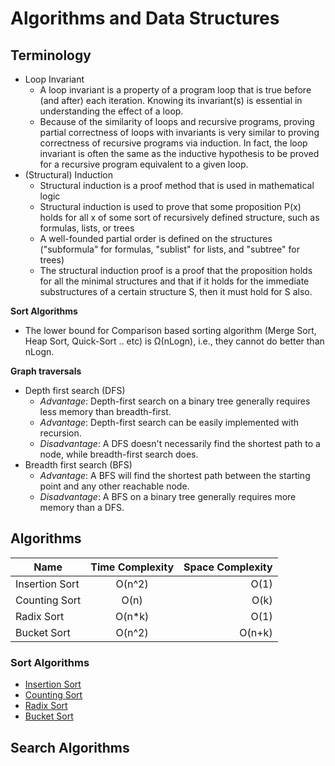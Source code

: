 # Algorithms and Data Structures
## Terminology
* Loop Invariant
   * A loop invariant is a property of a program loop that is true before (and after) each iteration. Knowing its 
   invariant(s) is essential in understanding the effect of a loop.
   * Because of the similarity of loops and recursive programs, proving partial correctness of loops with invariants is 
   very similar to proving correctness of recursive programs via induction. In fact, the loop invariant is often the 
   same as the inductive hypothesis to be proved for a recursive program equivalent to a given loop.
* (Structural) Induction
   * Structural induction is a proof method that is used in mathematical logic
   * Structural induction is used to prove that some proposition P(x) holds for all x of some sort of recursively 
   defined structure, such as formulas, lists, or trees
   * A well-founded partial order is defined on the structures ("subformula" for formulas, "sublist" for lists, and 
   "subtree" for trees)
   * The structural induction proof is a proof that the proposition holds for all the minimal structures and that if it 
   holds for the immediate substructures of a certain structure S, then it must hold for S also.
   
**Sort Algorithms**
* The lower bound for Comparison based sorting algorithm (Merge Sort, Heap Sort, Quick-Sort .. etc) is Ω(nLogn), i.e., 
they cannot do better than nLogn.

**Graph traversals**
* Depth first search (DFS)
   * *Advantage*: Depth-first search on a binary tree generally requires less memory than breadth-first.
   * *Advantage*: Depth-first search can be easily implemented with recursion.
   * *Disadvantage*: A DFS doesn't necessarily find the shortest path to a node, while breadth-first search does.
* Breadth first search (BFS)
   * *Advantage*: A BFS will find the shortest path between the starting point and any other reachable node.
   * *Disadvantage*: A BFS on a binary tree generally requires more memory than a DFS.
   
## Algorithms
| Name           | Time Complexity | Space Complexity |
| -------------  | :-------------: | -----:           |
| Insertion Sort | O(n^2)          | O(1)             |
| Counting Sort  | O(n)            | O(k)             |
| Radix Sort     | O(n*k)          | O(1)             |
| Bucket Sort    | O(n^2)          | O(n+k)           |
 
### Sort Algorithms
* [Insertion Sort](docs/algorithms/sort/InsertionSort.md)
* [Counting Sort](docs/algorithms/sort/CountingSort.md)
* [Radix Sort](docs/algorithms/sort/RadixSort.md)
* [Bucket Sort](docs/algorithms/sort/BucketSort.md)

## Search Algorithms